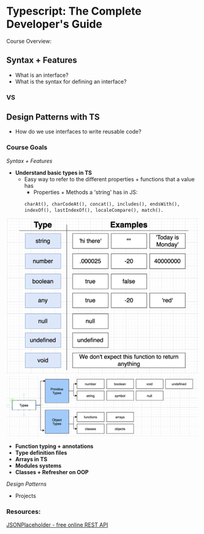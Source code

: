 # Typescript: The Complete Developer's Guide


Course Overview:

## Syntax + Features

- What is an interface?
- What is the syntax for defining an interface?

### VS

## Design Patterns with TS

- How do we use interfaces to write reusable code?

### Course Goals

*Syntax + Features*
- **Understand basic types in TS**
  - Easy way to refer to the different properties + functions that a value has
    - Properties + Methods a 'string' has in JS:
     ```
    charAt(), charCodeAt(), concat(), includes(), endsWith(), indexOf(), lastIndexOf(), localeCompare(), match().
     ```
![Types](fetchjson/images/types.png)
![Primitive & Object Types](fetchjson/images/primitive-object.png)

- **Function typing + annotations**
- **Type definition files**
- **Arrays in TS**
- **Modules systems**
- **Classes + Refresher on OOP**

*Design Patterns*
- Projects


### Resources:

[JSONPlaceholder - free online REST API](http://jsonplaceholder.typicode.com/)